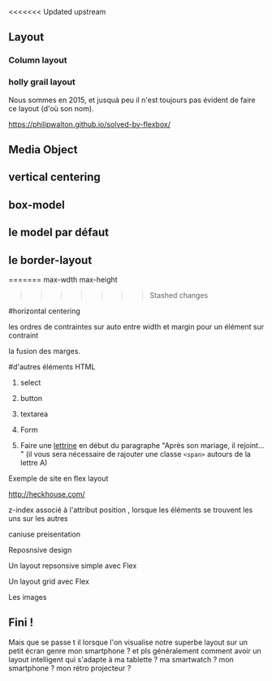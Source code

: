 

<<<<<<< Updated upstream
## Layout

### Column layout


### holly grail layout

Nous sommes en 2015, et jusquà peu il n'est toujours pas évident de faire ce layout (d'où son nom).

https://philipwalton.github.io/solved-by-flexbox/

## Media Object


## vertical centering


## box-model


## le model par défaut

## le border-layout

<!-- On peut aussi parler des sélecteurs de base sur les attributs -->



=======
max-wdth max-height
>>>>>>> Stashed changes

#horizontal centering 

les ordres  de contraintes sur auto entre width et margin pour un élément sur contraint

la fusion des marges.


#d'autres éléments HTML
1. select

1. button

1. textarea 

1. Form





1. Faire une [lettrine](https://fr.wikipedia.org/wiki/Lettrine) en début du paragraphe "Après son mariage, il rejoint... " (il vous sera nécessaire de rajouter une classe `<span>` autours de la lettre A)



Exemple de site en flex layout

http://heckhouse.com/





z-index associé à l'attribut position , lorsque les éléments se trouvent les uns sur les autres


caniuse preisentation


Reposnsive design 

Un layout repsonsive simple avec Flex

Un layout grid avec Flex

Les images

## Fini !

Mais que se passe t il lorsque l'on visualise notre superbe layout sur un petit écran genre mon smartphone ?
et pls généralement comment avoir un layout intelligent qui s'adapte à ma tablette ? ma smartwatch ? mon smartphone ? mon rétro projecteur ?
